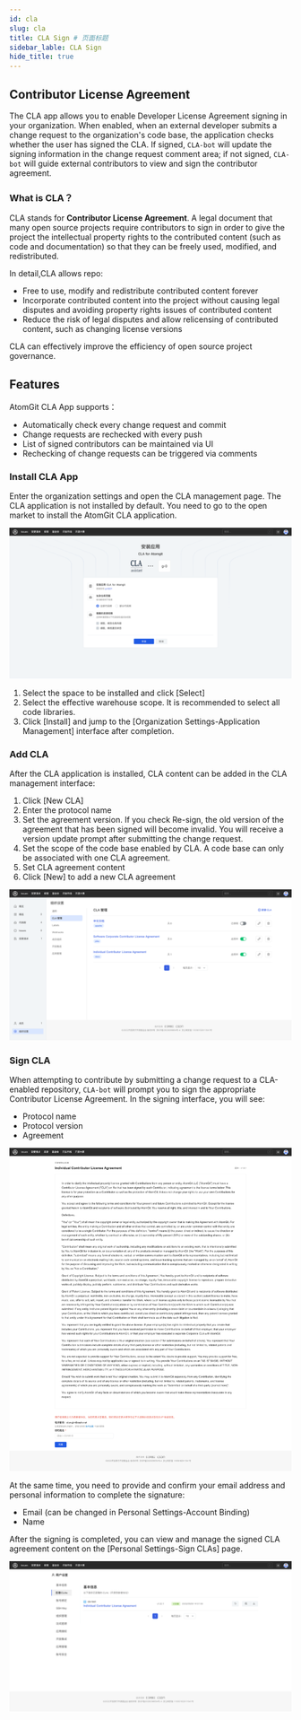 ```yaml
---
id: cla
slug: cla
title: CLA Sign # 页面标题
sidebar_lable: CLA Sign
hide_title: true
---
```


## Contributor License Agreement

The CLA app allows you to enable Developer License Agreement signing in your organization. When enabled, when an external developer submits a change request to the organization's code base, the application checks whether the user has signed the CLA. If signed, `CLA-bot` will update the signing information in the change request comment area; if not signed, `CLA-bot` will guide external contributors to view and sign the contributor agreement.

### What is CLA？

CLA stands for **Contributor License Agreement**. A legal document that many open source projects require contributors to sign in order to give the project the intellectual property rights to the contributed content (such as code and documentation) so that they can be freely used, modified, and redistributed.

In detail,CLA allows repo:

- Free to use, modify and redistribute contributed content forever
- Incorporate contributed content into the project without causing legal disputes and avoiding property rights issues of contributed content
- Reduce the risk of legal disputes and allow relicensing of contributed content, such as changing license versions

CLA can effectively improve the efficiency of open source project governance.

## Features

AtomGit CLA App supports：

- Automatically check every change request and commit
- Change requests are rechecked with every push
- List of signed contributors can be maintained via UI
- Rechecking of change requests can be triggered via comments

### Install CLA App

Enter the organization settings and open the CLA management page. The CLA application is not installed by default. You need to go to the open market to install the AtomGit CLA application.

![cla Install](./img/cla-install.png)

1. Select the space to be installed and click [Select]
2. Select the effective warehouse scope. It is recommended to select all code libraries.
3. Click [Install] and jump to the [Organization Settings-Application Management] interface after completion.

### Add CLA

After the CLA application is installed, CLA content can be added in the CLA management interface:

1. Click [New CLA]
2. Enter the protocol name
3. Set the agreement version. If you check Re-sign, the old version of the agreement that has been signed will become invalid. You will receive a version update prompt after submitting the change request.
4. Set the scope of the code base enabled by CLA. A code base can only be associated with one CLA agreement.
5. Set CLA agreement content
6. Click [New] to add a new CLA agreement

![cla list](./img/cla-list.png)

### Sign CLA

When attempting to contribute by submitting a change request to a CLA-enabled repository, `CLA-bot` will prompt you to sign the appropriate Contributor License Agreement. In the signing interface, you will see:

- Protocol name
- Protocol version
- Agreement

![cla detail](./img/cla-detail.png)

At the same time, you need to provide and confirm your email address and personal information to complete the signature:

- Email (can be changed in Personal Settings-Account Binding)
- Name

After the signing is completed, you can view and manage the signed CLA agreement content on the [Personal Settings-Sign CLAs] page.

![cla signed](./img/my-clas.png)
